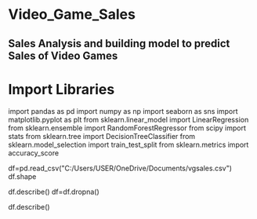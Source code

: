 # Video_Game_Sales
## Sales Analysis and building model to predict Sales of Video Games


# Import Libraries
import pandas as pd
import numpy as np
import seaborn as sns
import matplotlib.pyplot as plt
from sklearn.linear_model import LinearRegression
from sklearn.ensemble import RandomForestRegressor
from scipy import stats
from sklearn.tree import DecisionTreeClassifier
from sklearn.model_selection import train_test_split
from sklearn.metrics import accuracy_score

df=pd.read_csv("C:/Users/USER/OneDrive/Documents/vgsales.csv")
df.shape

df.describe()
df=df.dropna()

df.describe()
